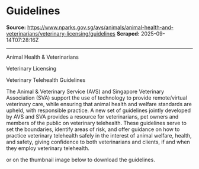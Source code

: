 # Guidelines

**Source:** https://www.nparks.gov.sg/avs/animals/animal-health-and-veterinarians/veterinary-licensing/guidelines
**Scraped:** 2025-09-14T07:28:16Z

---

Animal Health & Veterinarians

Veterinary Licensing

Veterinary Telehealth Guidelines

The Animal & Veterinary Service (AVS) and Singapore Veterinary Association (SVA) support the use of technology to provide remote/virtual veterinary care, while ensuring that animal health and welfare standards are upheld, with responsible practice. A new set of guidelines jointly developed by AVS and SVA provides a resource for veterinarians, pet owners and members of the public on veterinary telehealth. These guidelines serve to set the boundaries, identify areas of risk, and offer guidance on how to practice veterinary telehealth safely in the interest of animal welfare, health, and safety, giving confidence to both veterinarians and clients, if and when they employ veterinary telehealth.

or on the thumbnail image below to download the guidelines.